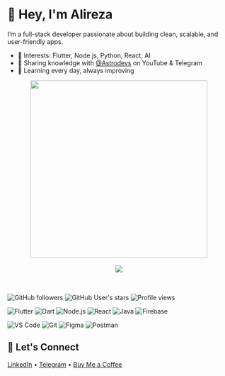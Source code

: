 # 👋 Hey, I'm Alireza

I’m a full-stack developer passionate about building clean, scalable, and user-friendly apps.

- 🧠 Interests: Flutter, Node.js, Python, React, AI
- 📢 Sharing knowledge with <a href="https://github.com/AstroDevs-Team">@Astrodevs<a/> on YouTube & Telegram
- 🌱 Learning every day, always improving

<div style="text-align: center">
  <img src="https://github-readme-stats.vercel.app/api?username=itisalireza&count_private=true&show_icons=true&theme=prussian" width="400">
<br /><br />
  <img src="https://github-readme-stats.vercel.app/api/top-langs/?username=itisalireza&hide=php&title_color=ffffff&text_color=c9cacc&icon_color=4AB197&bg_color=1A2B34" />
</div>

<br /><br />
![GitHub followers](https://img.shields.io/github/followers/itisalireza?label=Follow&style=for-the-badge)
![GitHub User's stars](https://img.shields.io/github/stars/itisalireza?style=for-the-badge)
![Profile views](https://komarev.com/ghpvc/?username=itisalireza&style=for-the-badge)


![Flutter](https://img.shields.io/badge/Flutter-02569B?style=for-the-badge&logo=flutter&logoColor=white)
![Dart](https://img.shields.io/badge/Dart-0175C2?style=for-the-badge&logo=dart&logoColor=white)
![Node.js](https://img.shields.io/badge/Node.js-339933?style=for-the-badge&logo=nodedotjs&logoColor=white)
![React](https://img.shields.io/badge/React-20232A?style=for-the-badge&logo=react&logoColor=61DAFB)
![Java](https://img.shields.io/badge/Java-ED8B00?style=for-the-badge&logo=openjdk&logoColor=white)
![Firebase](https://img.shields.io/badge/Firebase-FFCA28?style=for-the-badge&logo=firebase&logoColor=black)


![VS Code](https://img.shields.io/badge/VSCode-007ACC?style=for-the-badge&logo=visual-studio-code&logoColor=white)
![Git](https://img.shields.io/badge/Git-F05032?style=for-the-badge&logo=git&logoColor=white)
![Figma](https://img.shields.io/badge/Figma-000000?style=for-the-badge&logo=figma&logoColor=white)
![Postman](https://img.shields.io/badge/Postman-FF6C37?style=for-the-badge&logo=postman&logoColor=white)


## 🚀 Let's Connect
[LinkedIn](https://linkedin.com/in/alireza-shirzad) • [Telegram](https://t.me/astrodevs_community) • [Buy Me a Coffee](https://buymeacoffee.com/astrodevs)
